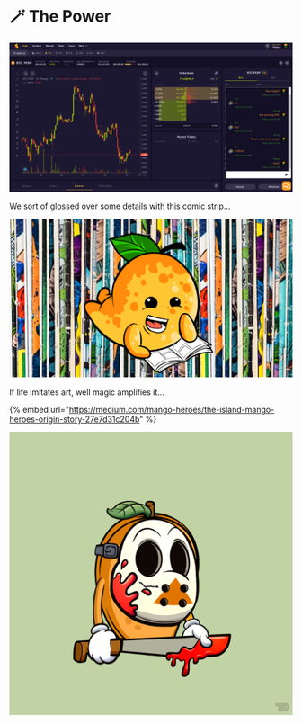 # 🪄 The Power

![](<../.gitbook/assets/image (12) (1) (1).png>)

We sort of glossed over some details with this comic strip...

![](<../.gitbook/assets/Untitled design.png>)

If life imitates art, well magic amplifies it...

{% embed url="https://medium.com/mango-heroes/the-island-mango-heroes-origin-story-27e7d31c204b" %}

![](<../.gitbook/assets/image (7).png>)
